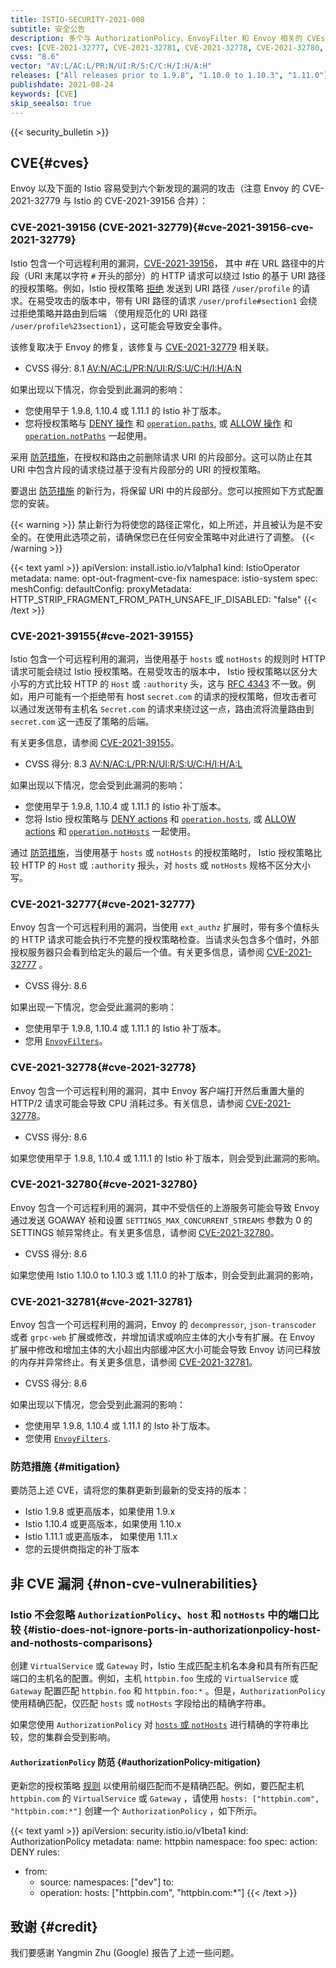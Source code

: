 ```yaml
---
title: ISTIO-SECURITY-2021-008
subtitle: 安全公告
description: 多个与 AuthorizationPolicy、EnvoyFilter 和 Envoy 相关的 CVEs。
cves: [CVE-2021-32777, CVE-2021-32781, CVE-2021-32778, CVE-2021-32780, CVE-2021-39155, CVE-2021-39156]
cvss: "8.6"
vector: "AV:L/AC:L/PR:N/UI:R/S:C/C:H/I:H/A:H"
releases: ["All releases prior to 1.9.8", "1.10.0 to 1.10.3", "1.11.0"]
publishdate: 2021-08-24
keywords: [CVE]
skip_seealso: true
---
```


{{< security_bulletin >}}

## CVE{#cves}

Envoy 以及下面的 Istio 容易受到六个新发现的漏洞的攻击（注意 Envoy 的 CVE-2021-32779 与 Istio 的 CVE-2021-39156 合并）：

### CVE-2021-39156 (CVE-2021-32779){#cve-2021-39156-cve-2021-32779}

Istio 包含一个可远程利用的漏洞，[CVE-2021-39156](https://cve.mitre.org/cgi-bin/cvename.cgi?name=CVE-2021-39156)，
其中 #在 URL 路径中的片段（URI 末尾以字符 `#` 开头的部分）的 HTTP 请求可以绕过 Istio 的基于 URI 路径的授权策略。例如，Istio 授权策略 [拒绝](/zh/docs/reference/config/security/authorization-policy/#AuthorizationPolicy-Action) 发送到 URI 路径 `/user/profile` 的请求。在易受攻击的版本中，带有 URI 路径的请求 `/user/profile#section1` 会绕过拒绝策略并路由到后端 （使用规范化的 URI 路径 `/user/profile%23section1`），这可能会导致安全事件。

该修复取决于 Envoy 的修复，该修复与 [CVE-2021-32779](https://cve.mitre.org/cgi-bin/cvename.cgi?name=CVE-2021-32779) 相关联。

* CVSS 得分: 8.1 [AV:N/AC:L/PR:N/UI:R/S:U/C:H/I:H/A:N](https://nvd.nist.gov/vuln-metrics/cvss/v3-calculator?vector=AV:N/AC:L/PR:N/UI:R/S:U/C:H/I:H/A:N&version=3.1)

如果出现以下情况，你会受到此漏洞的影响：

* 您使用早于 1.9.8, 1.10.4 或 1.11.1 的 Istio 补丁版本。
* 您将授权策略与
  [DENY 操作](/zh/docs/reference/config/security/authorization-policy/#AuthorizationPolicy-Action) 和
  [`operation.paths`](/zh/docs/reference/config/security/authorization-policy/#Operation), 或
  [ALLOW 操作](/zh/docs/reference/config/security/authorization-policy/#AuthorizationPolicy-Action) 和
  [`operation.notPaths`](/zh/docs/reference/config/security/authorization-policy/#Operation) 一起使用。

采用 [防范措施](#mitigation)，在授权和路由之前删除请求 URI 的片段部分。这可以防止在其 URI 中包含片段的请求绕过基于没有片段部分的 URI 的授权策略。

要退出 [防范措施](#mitigation) 的新行为，将保留 URI 中的片段部分。您可以按照如下方式配置您的安装。

{{< warning >}}
禁止新行为将使您的路径正常化，如上所述，并且被认为是不安全的。在使用此选项之前，请确保您已在任何安全策略中对此进行了调整。
{{< /warning >}}

{{< text yaml >}}
apiVersion: install.istio.io/v1alpha1
kind: IstioOperator
metadata:
  name: opt-out-fragment-cve-fix
  namespace: istio-system
spec:
  meshConfig:
    defaultConfig:
      proxyMetadata:
        HTTP_STRIP_FRAGMENT_FROM_PATH_UNSAFE_IF_DISABLED: "false"
{{< /text >}}

### CVE-2021-39155{#cve-2021-39155}

Istio 包含一个可远程利用的漏洞，当使用基于 `hosts` 或 `notHosts` 的规则时 HTTP 请求可能会绕过 Istio 授权策略。在易受攻击的版本中， Istio 授权策略以区分大小写的方式比较 HTTP 的 `Host` 或 `:authority` 头，这与 [RFC 4343](https://datatracker.ietf.org/doc/html/rfc4343) 不一致。例如，用户可能有一个拒绝带有 host `secret.com` 的请求的授权策略，但攻击者可以通过发送带有主机名 `Secret.com` 的请求来绕过这一点，路由流将流量路由到 `secret.com` 这一违反了策略的后端。

有关更多信息，请参阅 [CVE-2021-39155](https://cve.mitre.org/cgi-bin/cvename.cgi?name=CVE-2021-39155)。

* CVSS 得分: 8.3 [AV:N/AC:L/PR:N/UI:R/S:U/C:H/I:H/A:L](https://nvd.nist.gov/vuln-metrics/cvss/v3-calculator?vector=AV:N/AC:L/PR:N/UI:R/S:U/C:H/I:H/A:L&version=3.1)

如果出现以下情况，您会受到此漏洞的影响：

* 您使用早于 1.9.8, 1.10.4 或 1.11.1 的 Istio 补丁版本。
* 您将 Istio 授权策略与
  [DENY actions](/zh/docs/reference/config/security/authorization-policy/#AuthorizationPolicy-Action) 和
  [`operation.hosts`](/zh/docs/reference/config/security/authorization-policy/#Operation), 或
  [ALLOW actions](/zh/docs/reference/config/security/authorization-policy/#AuthorizationPolicy-Action) 和
  [`operation.notHosts`](/zh/docs/reference/config/security/authorization-policy/#Operation) 一起使用。

通过 [防范措施](#mitigation)，当使用基于 `hosts` 或 `notHosts` 的授权策略时， Istio 授权策略比较 HTTP 的 `Host` 或 `:authority` 报头，对 `hosts` 或 `notHosts` 规格不区分大小写。

### CVE-2021-32777{#cve-2021-32777}

Envoy 包含一个可远程利用的漏洞，当使用 `ext_authz` 扩展时，带有多个值标头的  HTTP 请求可能会执行不完整的授权策略检查。当请求头包含多个值时，外部授权服务器只会看到给定头的最后一个值。有关更多信息，请参阅 [CVE-2021-32777](https://cve.mitre.org/cgi-bin/cvename.cgi?name=CVE-2021-32777) 。

* CVSS 得分: 8.6

如果出现一下情况，您会受此漏洞的影响：

* 您使用早于 1.9.8, 1.10.4 或 1.11.1 的 Istio 补丁版本。
* 您用 [`EnvoyFilters`](/zh/docs/reference/config/networking/envoy-filter/)。

### CVE-2021-32778{#cve-2021-32778}

Envoy 包含一个可远程利用的漏洞，其中 Envoy 客户端打开然后重置大量的 HTTP/2 请求可能会导致 CPU 消耗过多。有关信息，请参阅 [CVE-2021-32778](https://cve.mitre.org/cgi-bin/cvename.cgi?name=CVE-2021-32778)。

* CVSS 得分: 8.6

如果您使用早于 1.9.8, 1.10.4 或 1.11.1 的 Istio 补丁版本，则会受到此漏洞的影响。

### CVE-2021-32780{#cve-2021-32780}

Envoy 包含一个可远程利用的漏洞，其中不受信任的上游服务可能会导致 Envoy 通过发送 GOAWAY 祯和设置 `SETTINGS_MAX_CONCURRENT_STREAMS` 参数为 0 的 SETTINGS 帧异常终止。有关更多信息，请参阅 [CVE-2021-32780](https://cve.mitre.org/cgi-bin/cvename.cgi?name=CVE-2021-32780)。

* CVSS 得分: 8.6

如果您使用 Istio 1.10.0 to 1.10.3 或 1.11.0 的补丁版本，则会受到此漏洞的影响，

### CVE-2021-32781{#cve-2021-32781}

Envoy 包含一个可远程利用的漏洞，Envoy 的 `decompressor`, `json-transcoder` 或者 `grpc-web` 扩展或修改，并增加请求或响应主体的大小专有扩展。在 Envoy 扩展中修改和增加主体的大小超出内部缓冲区大小可能会导致 Envoy 访问已释放的内存并异常终止。有关更多信息，请参阅 [CVE-2021-32781](https://cve.mitre.org/cgi-bin/cvename.cgi?name=CVE-2021-32781)。

* CVSS 得分: 8.6

如果出现以下情况，您会受到此漏洞的影响：

* 您使用早 1.9.8, 1.10.4 或 1.11.1 的 Isto 补丁版本。
* 您使用 [`EnvoyFilters`](/zh/docs/reference/config/networking/envoy-filter/).

### 防范措施 {#mitigation}

要防范上述 CVE，请将您的集群更新到最新的受支持的版本：

* Istio 1.9.8 或更高版本，如果使用 1.9.x
* Istio 1.10.4 或更高版本，如果使用 1.10.x
* Istio 1.11.1 或更高版本， 如果使用 1.11.x
* 您的云提供商指定的补丁版本

## 非 CVE 漏洞 {#non-cve-vulnerabilities}

### Istio 不会忽略 `AuthorizationPolicy`、`host` 和 `notHosts` 中的端口比较 {#istio-does-not-ignore-ports-in-authorizationpolicy-host-and-nothosts-comparisons}

创建 `VirtualService` 或 `Gateway` 时，Istio 生成匹配主机名本身和具有所有匹配端口的主机名的配置。例如，主机 `httpbin.foo` 生成的 `VirtualService` 或 `Gateway` 配置匹配 `httpbin.foo` 和 `httpbin.foo:*` 。但是，`AuthorizationPolicy` 使用精确匹配，仅匹配 `hosts` 或 `notHosts` 字段给出的精确字符串。

如果您使用 `AuthorizationPolicy` 对 [`hosts` 或 `notHosts`](/zh/docs/reference/config/security/authorization-policy/#Operation) 进行精确的字符串比较，您的集群会受到影响。

#### `AuthorizationPolicy` 防范 {#authorizationPolicy-mitigation}

更新您的授权策略 [规则](/docs/reference/config/security/authorization-policy/#Rule) 以使用前缀匹配而不是精确匹配。例如，要匹配主机 `httpbin.com` 的 `VirtualService` 或 `Gateway` ，请使用 `hosts: ["httpbin.com", "httpbin.com:*"]` 创建一个 `AuthorizationPolicy` ，如下所示。

{{< text yaml >}}
apiVersion: security.istio.io/v1beta1
kind: AuthorizationPolicy
metadata:
  name: httpbin
  namespace: foo
spec:
  action: DENY
  rules:
  - from:
    - source:
        namespaces: ["dev"]
    to:
    - operation:
        hosts: ["httpbin.com", "httpbin.com:*"]
{{< /text >}}

## 致谢 {#credit}

我们要感谢 Yangmin Zhu (Google) 报告了上述一些问题。
